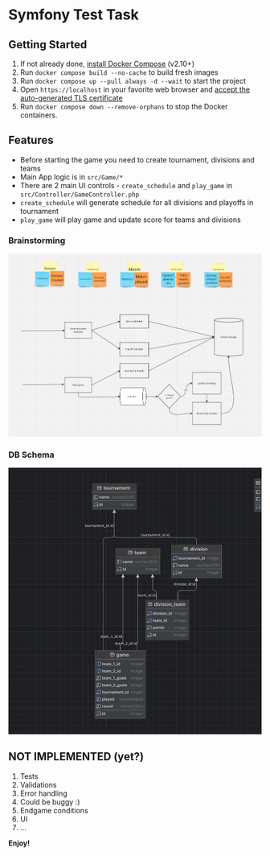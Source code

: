 # Symfony Test Task

## Getting Started

1. If not already done, [install Docker Compose](https://docs.docker.com/compose/install/) (v2.10+)
2. Run `docker compose build --no-cache` to build fresh images
3. Run `docker compose up --pull always -d --wait` to start the project
4. Open `https://localhost` in your favorite web browser and [accept the auto-generated TLS certificate](https://stackoverflow.com/a/15076602/1352334)
5. Run `docker compose down --remove-orphans` to stop the Docker containers.

## Features
* Before starting the game you need to create tournament, divisions and teams
* Main App logic is in `src/Game/*`
* There are 2 main UI controls - `create_schedule` and `play_game` in `src/Controller/GameController.php`
* `create_schedule` will generate schedule for all divisions and playoffs in tournament
* `play_game` will play game and update score for teams and divisions

### Brainstorming
![image](docs/brainstorming-1.png)

### DB Schema
![image](docs/db-1.png)

## NOT IMPLEMENTED (yet?)
1. Tests
2. Validations
3. Error handling
4. Could be buggy :) 
5. Endgame conditions
6. UI
7. ...

**Enjoy!**

